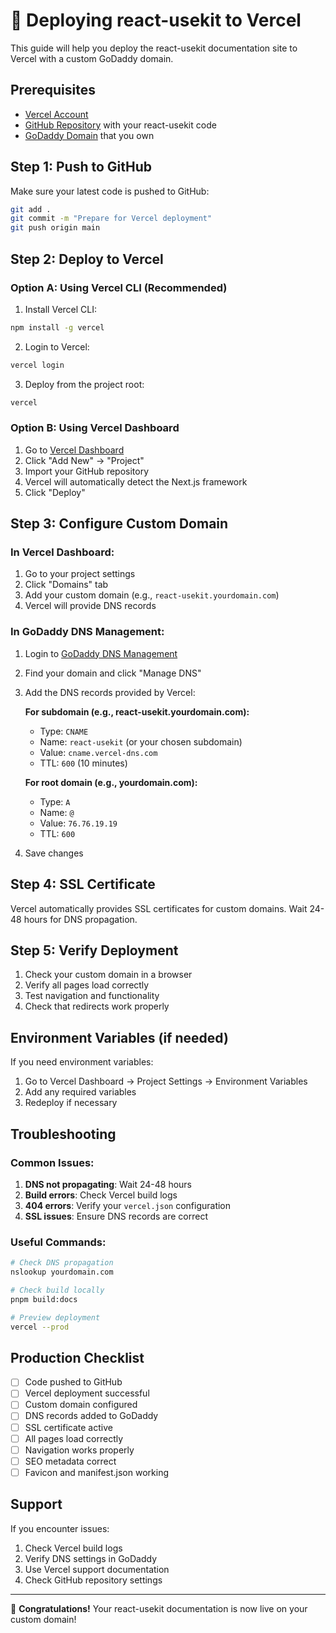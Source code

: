 # 🚀 Deploying react-usekit to Vercel

This guide will help you deploy the react-usekit documentation site to Vercel with a custom GoDaddy
domain.

## Prerequisites

- [Vercel Account](https://vercel.com/signup)
- [GitHub Repository](https://github.com) with your react-usekit code
- [GoDaddy Domain](https://godaddy.com) that you own

## Step 1: Push to GitHub

Make sure your latest code is pushed to GitHub:

```bash
git add .
git commit -m "Prepare for Vercel deployment"
git push origin main
```

## Step 2: Deploy to Vercel

### Option A: Using Vercel CLI (Recommended)

1. Install Vercel CLI:

```bash
npm install -g vercel
```

2. Login to Vercel:

```bash
vercel login
```

3. Deploy from the project root:

```bash
vercel
```

### Option B: Using Vercel Dashboard

1. Go to [Vercel Dashboard](https://vercel.com/dashboard)
2. Click "Add New" → "Project"
3. Import your GitHub repository
4. Vercel will automatically detect the Next.js framework
5. Click "Deploy"

## Step 3: Configure Custom Domain

### In Vercel Dashboard:

1. Go to your project settings
2. Click "Domains" tab
3. Add your custom domain (e.g., `react-usekit.yourdomain.com`)
4. Vercel will provide DNS records

### In GoDaddy DNS Management:

1. Login to [GoDaddy DNS Management](https://dcc.godaddy.com/manage/dns)
2. Find your domain and click "Manage DNS"
3. Add the DNS records provided by Vercel:

   **For subdomain (e.g., react-usekit.yourdomain.com):**
   - Type: `CNAME`
   - Name: `react-usekit` (or your chosen subdomain)
   - Value: `cname.vercel-dns.com`
   - TTL: `600` (10 minutes)

   **For root domain (e.g., yourdomain.com):**
   - Type: `A`
   - Name: `@`
   - Value: `76.76.19.19`
   - TTL: `600`

4. Save changes

## Step 4: SSL Certificate

Vercel automatically provides SSL certificates for custom domains. Wait 24-48 hours for DNS
propagation.

## Step 5: Verify Deployment

1. Check your custom domain in a browser
2. Verify all pages load correctly
3. Test navigation and functionality
4. Check that redirects work properly

## Environment Variables (if needed)

If you need environment variables:

1. Go to Vercel Dashboard → Project Settings → Environment Variables
2. Add any required variables
3. Redeploy if necessary

## Troubleshooting

### Common Issues:

1. **DNS not propagating**: Wait 24-48 hours
2. **Build errors**: Check Vercel build logs
3. **404 errors**: Verify your `vercel.json` configuration
4. **SSL issues**: Ensure DNS records are correct

### Useful Commands:

```bash
# Check DNS propagation
nslookup yourdomain.com

# Check build locally
pnpm build:docs

# Preview deployment
vercel --prod
```

## Production Checklist

- [ ] Code pushed to GitHub
- [ ] Vercel deployment successful
- [ ] Custom domain configured
- [ ] DNS records added to GoDaddy
- [ ] SSL certificate active
- [ ] All pages load correctly
- [ ] Navigation works properly
- [ ] SEO metadata correct
- [ ] Favicon and manifest.json working

## Support

If you encounter issues:

1. Check Vercel build logs
2. Verify DNS settings in GoDaddy
3. Use Vercel support documentation
4. Check GitHub repository settings

---

🎉 **Congratulations!** Your react-usekit documentation is now live on your custom domain!
